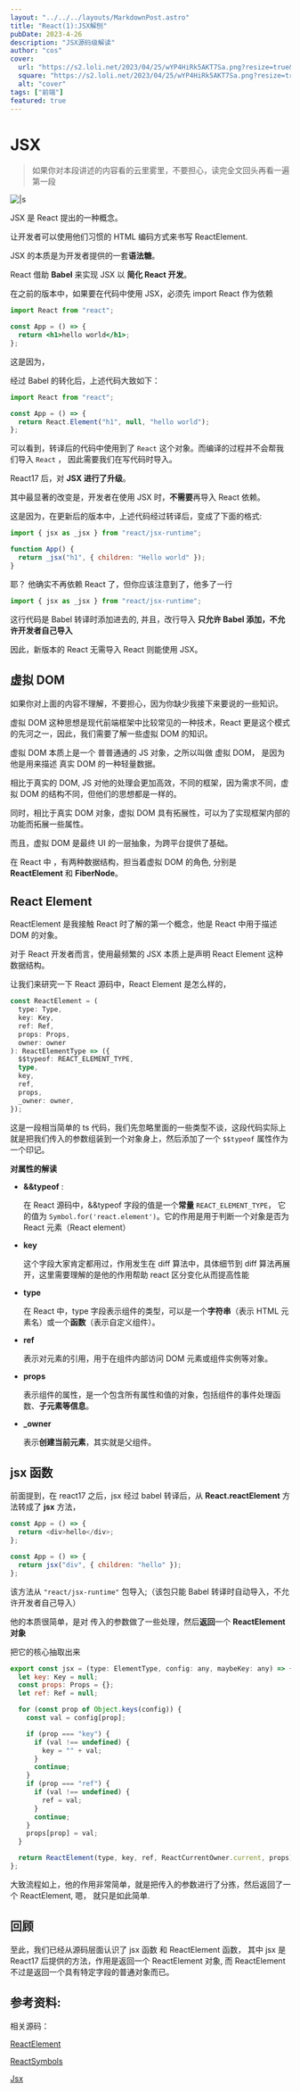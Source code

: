```yaml
---
layout: "../../../layouts/MarkdownPost.astro"
title: "React(1):JSX解刨"
pubDate: 2023-4-26
description: "JSX源码级解读"
author: "cos"
cover:
  url: "https://s2.loli.net/2023/04/25/wYP4HiRk5AKT7Sa.png?resize=true&w=1920"
  square: "https://s2.loli.net/2023/04/25/wYP4HiRk5AKT7Sa.png?resize=true&w=1920"
  alt: "cover"
tags: ["前端"]
featured: true
---
```


# JSX

> 如果你对本段讲述的内容看的云里雾里，不要担心，读完全文回头再看一遍第一段

![|s](https://i.328888.xyz/2023/04/26/ivZcAE.jpeg)

JSX 是 React 提出的一种概念。

让开发者可以使用他们习惯的 HTML 编码方式来书写 ReactElement.

JSX 的本质是为开发者提供的一套**语法糖**。

React 借助 **Babel** 来实现 JSX 以 **简化 React 开发**。

在之前的版本中，如果要在代码中使用 JSX，必须先 import React 作为依赖

```jsx
import React from "react";

const App = () => {
  return <h1>hello world</h1>;
};
```

这是因为，

经过 Babel 的转化后，上述代码大致如下：

```jsx
import React from "react";

const App = () => {
  return React.Element("h1", null, "hello world");
};
```

可以看到，转译后的代码中使用到了 `React` 这个对象。而编译的过程并不会帮我们导入 `React` ， 因此需要我们在写代码时导入。

React17 后，对 **JSX 进行了升级**。

其中最显著的改变是，开发者在使用 JSX 时，**不需要**再导入 React 依赖。

这是因为，在更新后的版本中，上述代码经过转译后，变成了下面的格式:

```jsx
import { jsx as _jsx } from "react/jsx-runtime";

function App() {
  return _jsx("h1", { children: "Hello world" });
}
```

耶？ 他确实不再依赖 React 了，但你应该注意到了，他多了一行

```js
import { jsx as _jsx } from "react/jsx-runtime";
```

这行代码是 Babel 转译时添加进去的, 并且，改行导入 **只允许 Babel 添加，不允许开发者自己导入**

因此，新版本的 React 无需导入 React 则能使用 JSX。

## 虚拟 DOM

如果你对上面的内容不理解，不要担心，因为你缺少我接下来要说的一些知识。

虚拟 DOM 这种思想是现代前端框架中比较常见的一种技术，React 更是这个模式的先河之一，因此，我们需要了解一些虚拟 DOM 的知识。

虚拟 DOM 本质上是一个 普普通通的 JS 对象，之所以叫做 虚拟 DOM， 是因为他是用来描述 真实 DOM 的一种轻量数据。

相比于真实的 DOM, JS 对他的处理会更加高效，不同的框架，因为需求不同，虚拟 DOM 的结构不同，但他们的思想都是一样的。

同时，相比于真实 DOM 对象，虚拟 DOM 具有拓展性，可以为了实现框架内部的功能而拓展一些属性。

而且，虚拟 DOM 是最终 UI 的一层抽象，为跨平台提供了基础。

在 React 中 ，有两种数据结构，担当着虚拟 DOM 的角色, 分别是 **ReactElement** 和 **FiberNode**。

## React Element

ReactElement 是我接触 React 时了解的第一个概念，他是 React 中用于描述 DOM 的对象。

对于 React 开发者而言，使用最频繁的 JSX 本质上是声明 React Element 这种数据结构。

让我们来研究一下 React 源码中，React Element 是怎么样的，

```ts
const ReactElement = (
  type: Type,
  key: Key,
  ref: Ref,
  props: Props,
  owner: owner
): ReactElementType => ({
  $$typeof: REACT_ELEMENT_TYPE,
  type,
  key,
  ref,
  props,
  _owner: owner,
});
```

这是一段相当简单的 ts 代码，我们先忽略里面的一些类型不谈，这段代码实际上就是把我们传入的参数组装到一个对象身上，然后添加了一个 `$$typeof` 属性作为一个印记。

**对属性的解读**

- **&&typeof** :

  在 React 源码中，&&typeof 字段的值是一个**常量** `REACT_ELEMENT_TYPE`， 它的值为 `Symbol.for('react.element')`。它的作用是用于判断一个对象是否为 React 元素（React element）

- **key**

  这个字段大家肯定都用过，作用发生在 diff 算法中，具体细节到 diff 算法再展开，这里需要理解的是他的作用帮助 react 区分变化从而提高性能

- **type**

  在 React 中，type 字段表示组件的类型，可以是一个**字符串**（表示 HTML 元素名）或一个**函数**（表示自定义组件）。

- **ref**

  表示对元素的引用，用于在组件内部访问 DOM 元素或组件实例等对象。

- **props**

  表示组件的属性，是一个包含所有属性和值的对象，包括组件的事件处理函数、**子元素等信息**。

- **\_owner**

  表示**创建当前元素**，其实就是父组件。

## jsx 函数

前面提到，在 react17 之后，jsx 经过 babel 转译后，从 **React.reactElement** 方法转成了 **jsx** 方法，

```js
const App = () => {
  return <div>hello</div>;
};
```

```js
const App = () => {
  return jsx("div", { children: "hello" });
};
```

该方法从 `"react/jsx-runtime"` 包导入;（该包只能 Babel 转译时自动导入，不允许开发者自己导入）

他的本质很简单，是对 传入的参数做了一些处理，然后**返回**一个 **ReactElement 对象**

把它的核心抽取出来

```js
export const jsx = (type: ElementType, config: any, maybeKey: any) => {
  let key: Key = null;
  const props: Props = {};
  let ref: Ref = null;

  for (const prop of Object.keys(config)) {
    const val = config[prop];

    if (prop === "key") {
      if (val !== undefined) {
        key = "" + val;
      }
      continue;
    }
    if (prop === "ref") {
      if (val !== undefined) {
        ref = val;
      }
      continue;
    }
    props[prop] = val;
  }

  return ReactElement(type, key, ref, ReactCurrentOwner.current, props);
};
```

大致流程如上，他的作用非常简单，就是把传入的参数进行了分拣，然后返回了一个 ReactElement, 嗯， 就只是如此简单.

## 回顾

至此，我们已经从源码层面认识了 jsx 函数 和 ReactElement 函数， 其中 jsx 是 React17 后提供的方法，作用是返回一个 ReactElement 对象, 而 ReactElement 不过是返回一个具有特定字段的普通对象而已。

## 参考资料:

相关源码：

<a href="https://github.com/facebook/react/blob/main/packages/react/src/ReactElement.js#L148" target="_blank"> ReactElement </a>

<a href="https://github.com/facebook/react/blob/main/packages/shared/ReactSymbols.js#L15" target="_blank"> ReactSymbols</a>

<a href="https://github.com/facebook/react/blob/main/packages/react/src/ReactElement.js#L210" target="_blank"> Jsx </a>
